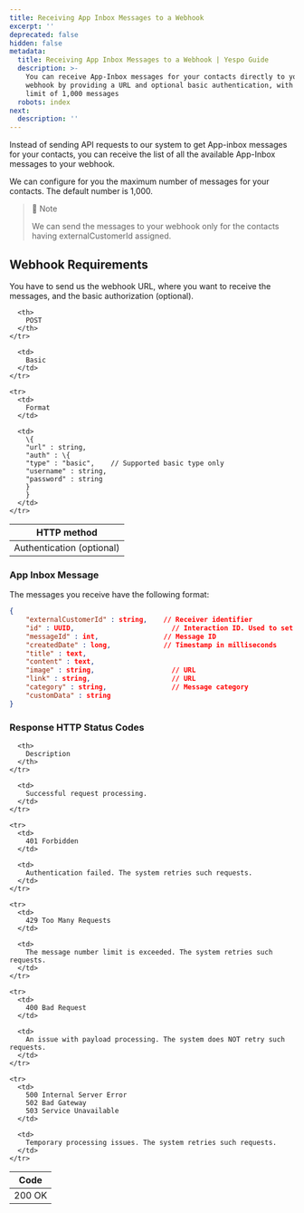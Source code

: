 ```yaml
---
title: Receiving App Inbox Messages to a Webhook
excerpt: ''
deprecated: false
hidden: false
metadata:
  title: Receiving App Inbox Messages to a Webhook | Yespo Guide
  description: >-
    You can receive App-Inbox messages for your contacts directly to your
    webhook by providing a URL and optional basic authentication, with a default
    limit of 1,000 messages
  robots: index
next:
  description: ''
---
```

Instead of sending API requests to our system to get App-inbox messages for your contacts, you can receive the list of all the available App-Inbox messages to your webhook. 

We can configure for you the maximum number of messages for your contacts. The default number is 1,000.

> 📘 Note
>
> We can send the messages to your webhook only for the contacts having externalCustomerId assigned.

## Webhook Requirements

You have to send us the webhook URL, where you want to receive the messages, and the basic authorization (optional).

<Table align={["left","left"]}>
  <thead>
    <tr>
      <th>
        HTTP method
      </th>

      <th>
        POST
      </th>
    </tr>
  </thead>

  <tbody>
    <tr>
      <td>
        Authentication (optional)
      </td>

      <td>
        Basic
      </td>
    </tr>

    <tr>
      <td>
        Format
      </td>

      <td>
        \{
        "url" : string,
        "auth" : \{
        "type" : "basic",    // Supported basic type only
        "username" : string,
        "password" : string
        }
        }
      </td>
    </tr>
  </tbody>
</Table>

### App Inbox Message

The messages you receive have the following format:

```json
{
    "externalCustomerId" : string, 	  // Receiver identifier
    "id" : UUID,                   		// Interaction ID. Used to set status
    "messageId" : int,                // Message ID
    "createdDate" : long,         	  // Timestamp in milliseconds
    "title" : text,
    "content" : text,
    "image" : string,              		// URL
    "link" : string,                	// URL
    "category" : string,            	// Message category
    "customData" : string
}
```

### Response HTTP Status Codes

<Table align={["left","left"]}>
  <thead>
    <tr>
      <th>
        Code
      </th>

      <th>
        Description
      </th>
    </tr>
  </thead>

  <tbody>
    <tr>
      <td>
        200 OK
      </td>

      <td>
        Successful request processing.
      </td>
    </tr>

    <tr>
      <td>
        401 Forbidden
      </td>

      <td>
        Authentication failed. The system retries such requests.
      </td>
    </tr>

    <tr>
      <td>
        429 Too Many Requests
      </td>

      <td>
        The message number limit is exceeded. The system retries such requests.
      </td>
    </tr>

    <tr>
      <td>
        400 Bad Request
      </td>

      <td>
        An issue with payload processing. The system does NOT retry such requests.
      </td>
    </tr>

    <tr>
      <td>
        500 Internal Server Error
        502 Bad Gateway
        503 Service Unavailable
      </td>

      <td>
        Temporary processing issues. The system retries such requests.
      </td>
    </tr>
  </tbody>
</Table>